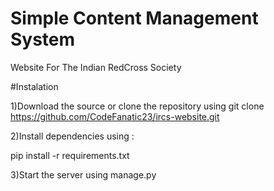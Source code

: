 # Simple Content Management System
Website For The Indian RedCross Society

#Instalation

1)Download the source or clone the repository using git clone https://github.com/CodeFanatic23/ircs-website.git

2)Install dependencies using :

  pip install -r requirements.txt
  
3)Start the server using manage.py

